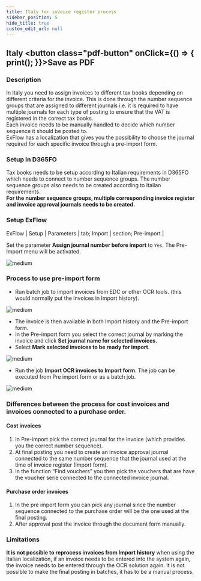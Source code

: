 ```yaml
---
title: Italy for invoice register process
sidebar_position: 5   
hide_title: true
custom_edit_url: null
---
```

## Italy <button class="pdf-button" onClick={() => { print(); }}>Save as PDF</button>

### Description
In Italy you need to assign invoices to different tax books depending on different criteria for the invoice. This is done through the number sequence groups that are assigned to different journals i.e. it is required to have multiple journals for each type of posting to ensure that the VAT is registered in the correct tax books.<br/>
Each invoice needs to be manually handled to decide which number sequence it should be posted to.<br/>
ExFlow has a localization that gives you the possibility to choose the journal required for each specific invoice through a pre-import form.

### Setup in D365FO
Tax books needs to be setup according to Italian requirements in D365FO which needs to connect to number sequence groups. The number sequence groups also needs to be created according to Italian requirements.<br/>
**For the number sequence groups, multiple corresponding invoice register and invoice approval journals needs to be created.**

### Setup ExFlow
ExFlow | Setup | Parameters | tab; Import | section; Pre-import |

Set the parameter **Assign journal number before import** to `Yes`. The Pre-Import menu will be activated.<br/> 

![medium](@site/static/img/media/image598.png)

### Process to use pre-import form
- Run batch job to import invoices from EDC or other OCR tools. (this would normally put the invoices in Import history).<br/>

![medium](@site/static/img/media/image599.png)

- The invoice is then available in both Import history and the Pre-import form.<br/>
- In the Pre-import form you select the correct journal by marking the invoice and click **Set journal name for selected invoices**.<br/>
- Select **Mark selected invoices to be ready for import**.<br/>

![medium](@site/static/img/media/image600.png)

- Run the job **Import OCR invoices to Import form**. The job can be executed from Pre import form or as a batch job.<br/>

![medium](@site/static/img/media/image601.png)


### Differences between the process for cost invoices and invoices connected to a purchase order.

#### Cost invoices
1.	In Pre-import pick the correct journal for the invoice (which provides you the correct number sequence).<br/>
2.	At final posting you need to create an invoice approval journal connected to the same number sequence that the journal used at the time of invoice register (Import form).<br/>
3.	In the function “Find vouchers” you then pick the vouchers that are have the voucher serie connected to the connected invoice journal.<br/>

#### Purchase order invoices
1.	In the pre import form you can pick any journal since the number sequence connected to the purchase order will be the one used at the final posting.<br/>
2.	After approval post the invoice through the document form manually.<br/>

### Limitations
**It is not possible to reprocess invoices from Import history** when using the Italian localization, if an invoice needs to be entered into the system again, the invoice needs to be entered through the OCR solution again.
It is not possible to make the final posting in batches, it has to be a manual process.
